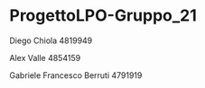 # ProgettoLPO-Gruppo_21
Diego Chiola 4819949

Alex Valle 4854159

Gabriele Francesco Berruti 4791919
